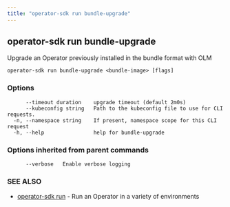 ```yaml
---
title: "operator-sdk run bundle-upgrade"
---
```

## operator-sdk run bundle-upgrade

Upgrade an Operator previously installed in the bundle format with OLM

```
operator-sdk run bundle-upgrade <bundle-image> [flags]
```

### Options

```
      --timeout duration    upgrade timeout (default 2m0s)
      --kubeconfig string   Path to the kubeconfig file to use for CLI requests.
  -n, --namespace string    If present, namespace scope for this CLI request
  -h, --help                help for bundle-upgrade
```

### Options inherited from parent commands

```
      --verbose   Enable verbose logging
```

### SEE ALSO

* [operator-sdk run](../operator-sdk_run)	 - Run an Operator in a variety of environments

